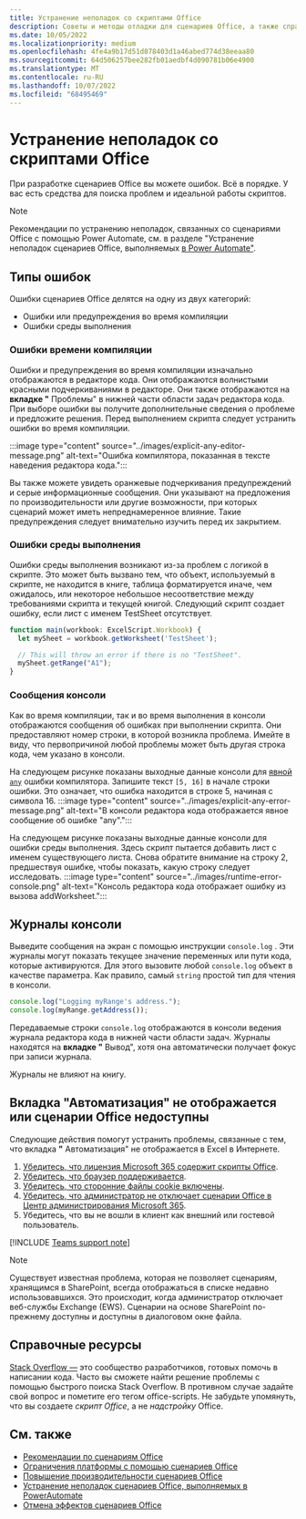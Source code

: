 ```yaml
---
title: Устранение неполадок со скриптами Office
description: Советы и методы отладки для сценариев Office, а также справочные ресурсы.
ms.date: 10/05/2022
ms.localizationpriority: medium
ms.openlocfilehash: 4fe4a9b17d51d078403d1a46abed774d38eeaa80
ms.sourcegitcommit: 64d506257bee282fb01aedbf4d090781b06e4900
ms.translationtype: MT
ms.contentlocale: ru-RU
ms.lasthandoff: 10/07/2022
ms.locfileid: "68495469"
---
```

# <a name="troubleshoot-office-scripts"></a>Устранение неполадок со скриптами Office

При разработке сценариев Office вы можете ошибок. Всё в порядке. У вас есть средства для поиска проблем и идеальной работы скриптов.

> [!NOTE]
> Рекомендации по устранению неполадок, связанных со сценариями Office с помощью Power Automate, см. в разделе "Устранение неполадок сценариев Office, выполняемых [в Power Automate"](power-automate-troubleshooting.md).

## <a name="types-of-errors"></a>Типы ошибок

Ошибки сценариев Office делятся на одну из двух категорий:

* Ошибки или предупреждения во время компиляции
* Ошибки среды выполнения

### <a name="compile-time-errors"></a>Ошибки времени компиляции

Ошибки и предупреждения во время компиляции изначально отображаются в редакторе кода. Они отображаются волнистыми красными подчеркиваниями в редакторе. Они также отображаются на **вкладке "** Проблемы" в нижней части области задач редактора кода. При выборе ошибки вы получите дополнительные сведения о проблеме и предложите решения. Перед выполнением скрипта следует устранить ошибки во время компиляции.

:::image type="content" source="../images/explicit-any-editor-message.png" alt-text="Ошибка компилятора, показанная в тексте наведения редактора кода.":::

Вы также можете увидеть оранжевые подчеркивания предупреждений и серые информационные сообщения. Они указывают на предложения по производительности или другие возможности, при которых сценарий может иметь непреднамеренное влияние. Такие предупреждения следует внимательно изучить перед их закрытием.

### <a name="runtime-errors"></a>Ошибки среды выполнения

Ошибки среды выполнения возникают из-за проблем с логикой в скрипте. Это может быть вызвано тем, что объект, используемый в скрипте, не находится в книге, таблица форматируется иначе, чем ожидалось, или некоторое небольшое несоответствие между требованиями скрипта и текущей книгой. Следующий скрипт создает ошибку, если лист с именем TestSheet отсутствует.

```TypeScript
function main(workbook: ExcelScript.Workbook) {
  let mySheet = workbook.getWorksheet('TestSheet');

  // This will throw an error if there is no "TestSheet".
  mySheet.getRange("A1");
}
```

### <a name="console-messages"></a>Сообщения консоли

Как во время компиляции, так и во время выполнения в консоли отображаются сообщения об ошибках при выполнении скрипта. Они предоставляют номер строки, в которой возникла проблема. Имейте в виду, что первопричиной любой проблемы может быть другая строка кода, чем указано в консоли.

На следующем рисунке показаны выходные данные консоли для [явной `any`](../develop/typescript-restrictions.md) ошибки компилятора. Запишите текст `[5, 16]` в начале строки ошибки. Это означает, что ошибка находится в строке 5, начиная с символа 16.
:::image type="content" source="../images/explicit-any-error-message.png" alt-text="В консоли редактора кода отображается явное сообщение об ошибке &quot;any&quot;.":::

На следующем рисунке показаны выходные данные консоли для ошибки среды выполнения. Здесь скрипт пытается добавить лист с именем существующего листа. Снова обратите внимание на строку 2, предшествуя ошибке, чтобы показать, какую строку следует исследовать.
:::image type="content" source="../images/runtime-error-console.png" alt-text="Консоль редактора кода отображает ошибку из вызова addWorksheet.":::

## <a name="console-logs"></a>Журналы консоли

Выведите сообщения на экран с помощью инструкции `console.log` . Эти журналы могут показать текущее значение переменных или пути кода, которые активируются. Для этого вызовите любой `console.log` объект в качестве параметра. Как правило, самый `string` простой тип для чтения в консоли.

```TypeScript
console.log("Logging myRange's address.");
console.log(myRange.getAddress());
```

Передаваемые строки `console.log` отображаются в консоли ведения журнала редактора кода в нижней части области задач. Журналы находятся на **вкладке "** Вывод", хотя она автоматически получает фокус при записи журнала.

Журналы не влияют на книгу.

## <a name="automate-tab-not-appearing-or-office-scripts-unavailable"></a>Вкладка "Автоматизация" не отображается или сценарии Office недоступны

Следующие действия помогут устранить проблемы, связанные с тем, что вкладка **"** Автоматизация" не отображается в Excel в Интернете.

1. [Убедитесь, что лицензия Microsoft 365 содержит скрипты Office](../overview/excel.md#requirements).
1. [Убедитесь, что браузер поддерживается](platform-limits.md#browser-support).
1. [Убедитесь, что сторонние файлы cookie включены](platform-limits.md#third-party-cookies).
1. [Убедитесь, что администратор не отключает сценарии Office в Центр администрирования Microsoft 365](/microsoft-365/admin/manage/manage-office-scripts-settings).
1. Убедитесь, что вы не вошли в клиент как внешний или гостевой пользователь.

[!INCLUDE [Teams support note](../includes/teams-support-note.md)]

> [!NOTE]
> Существует известная проблема, которая не позволяет сценариям, хранящимся в SharePoint, всегда отображаться в списке недавно использовавшихся. Это происходит, когда администратор отключает веб-службы Exchange (EWS). Сценарии на основе SharePoint по-прежнему доступны и доступны в диалоговом окне файла.

## <a name="help-resources"></a>Справочные ресурсы

[Stack Overflow —](https://stackoverflow.com/questions/tagged/office-scripts) это сообщество разработчиков, готовых помочь в написании кода. Часто вы сможете найти решение проблемы с помощью быстрого поиска Stack Overflow. В противном случае задайте свой вопрос и пометите его тегом office-scripts. Не забудьте упомянуть, что вы создаете *скрипт Office*, а не *надстройку* Office.

## <a name="see-also"></a>См. также

- [Рекомендации по сценариям Office](../develop/best-practices.md)
- [Ограничения платформы с помощью сценариев Office](platform-limits.md)
- [Повышение производительности сценариев Office](../develop/web-client-performance.md)
- [Устранение неполадок сценариев Office, выполняемых в PowerAutomate](power-automate-troubleshooting.md)
- [Отмена эффектов сценариев Office](undo.md)
